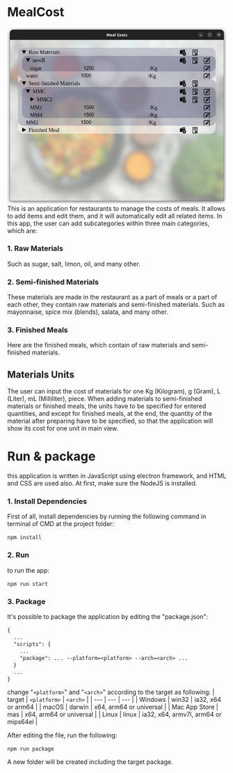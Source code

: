 # MealCost
![alt text](https://github.com/Wassim-kooki/MealCost/blob/main/Screenshot%20from%202023-11-19%2006-58-51.png?raw=true "Main Screenshot")
This is an application for restaurants to manage the costs of meals. It allows to add items and edit them, and it will automatically edit all related items. In this app, the user can add subcategories within three main categories, which are:
### 1. Raw Materials
Such as sugar, salt, limon, oil, and many other.
### 2. Semi-finished Materials
These materials are made in the restaurant as a part of meals or a part of each other, they contain raw materials and semi-finished materials. Such as mayonnaise, spice mix (blends), salata, and many other.
### 3. Finished Meals
Here are the finished meals, which contain of raw materials and semi-finished materials.

## Materials Units
The user can input the cost of materials for one Kg (Kilogram), g (Gram), L (Liter), mL (Milliliter), piece. When adding materials to semi-finished materials or finished meals, the units have to be specified for entered quantities, and except for finished meals, at the end, the quantity of the material after preparing have to be specified, so that the application will show its cost for one unit in main view.

# Run & package
this application is written in JavaScript using electron framework, and HTML and CSS are used also. At first, make sure the NodeJS is installed.
### 1. Install Dependencies
First of all, install dependencies by running the following command in terminal of CMD at the project folder:
```
npm install
```
### 2. Run
to run the app:
```
npm run start
```
### 3. Package
It's possible to package the application by editing the "package.json":
```
{
  ...
  "scripts": {
    ...
    "package": ... --platform=<platform> --arch=<arch> ...
  }
  ...
}
```
change "`<platform>`" and "`<arch>`" according to the target as following:
| target | `<platform>` | `<arch>` |
| --- | --- | --- |
| Windows | win32 | ia32, x64 or arm64 |
| macOS | darwin | x64, arm64 or universal |
| Mac App Store | mas | x64, arm64 or universal |
| Linux | linux | ia32, x64, armv7l, arm64 or mips64el |

After editing the file, run the following:
```
npm run package
```
A new folder will be created including the target package.
